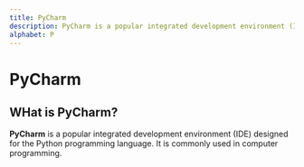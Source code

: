 ```yaml
---
title: PyCharm
description: PyCharm is a popular integrated development environment (IDE) designed for the Python programming language. It is commonly used in computer programming.
alphabet: P
---
```


# PyCharm

## WHat is PyCharm?

**PyCharm** is a popular integrated development environment (IDE) designed for the Python programming language. It is commonly used in computer programming.
